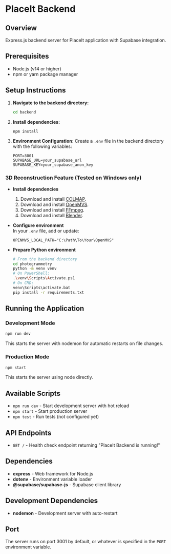 # PlaceIt Backend

## Overview
Express.js backend server for PlaceIt application with Supabase integration.

## Prerequisites
- Node.js (v14 or higher)
- npm or yarn package manager

## Setup Instructions

1. **Navigate to the backend directory:**
   ```bash
   cd backend
   ```

2. **Install dependencies:**
   ```bash
   npm install
   ```

3. **Environment Configuration:**
   Create a `.env` file in the backend directory with the following variables:
   ```env
   PORT=3001
   SUPABASE_URL=your_supabase_url
   SUPABASE_KEY=your_supabase_anon_key
   ```
   
### 3D Reconstruction Feature (Tested on Windows only)

- **Install dependencies**
  1. Download and install [COLMAP](https://colmap.github.io/).
  2. Download and install [OpenMVS](https://github.com/cdcseacave/openMVS).
  3. Download and install [FFmpeg](https://ffmpeg.org/).
  4. Download and install [Blender](https://www.blender.org/download/).

- **Configure environment**  
  In your `.env` file, add or update:
  ```env
  OPENMVS_LOCAL_PATH="C:\Path\To\Your\OpenMVS"
  ```

- **Prepare Python environment**
  ```bash
  # From the backend directory
  cd photogrammetry
  python -m venv venv
  # On PowerShell:
  .\venv\Scripts\Activate.ps1
  # On CMD:
  venv\Scripts\activate.bat
  pip install -r requirements.txt
  ```


## Running the Application

### Development Mode
```bash
npm run dev
```
This starts the server with nodemon for automatic restarts on file changes.

### Production Mode
```bash
npm start
```
This starts the server using node directly.

## Available Scripts
- `npm run dev` - Start development server with hot reload
- `npm start` - Start production server
- `npm test` - Run tests (not configured yet)

## API Endpoints
- `GET /` - Health check endpoint returning "PlaceIt Backend is running!"

## Dependencies
- **express** - Web framework for Node.js
- **dotenv** - Environment variable loader
- **@supabase/supabase-js** - Supabase client library

## Development Dependencies
- **nodemon** - Development server with auto-restart

## Port
The server runs on port 3001 by default, or whatever is specified in the `PORT` environment variable.
